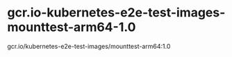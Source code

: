 # gcr.io-kubernetes-e2e-test-images-mounttest-arm64-1.0
gcr.io/kubernetes-e2e-test-images/mounttest-arm64:1.0
